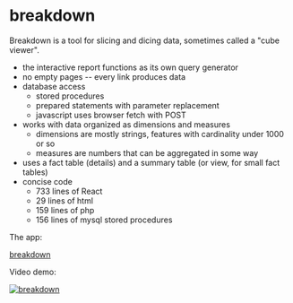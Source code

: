 # breakdown

Breakdown is a tool for slicing and dicing data, sometimes called a "cube viewer".  

- the interactive report functions as its own query generator 
- no empty pages -- every link produces data
- database access
  - stored procedures
  - prepared statements with parameter replacement
  - javascript uses browser fetch with POST
- works with data organized as dimensions and measures
  - dimensions are mostly strings, features with cardinality under 1000 or so
  - measures are numbers that can be aggregated in some way
- uses a fact table (details) and a summary table (or view, for small fact tables)
- concise code
  - 733 lines of React
  - 29 lines of html
  - 159 lines of php
  - 156 lines of mysql stored procedures


The app:

  [breakdown](http://35.231.58.42/breakdown/app/)

Video demo:

[![breakdown](https://img.youtube.com/watch?vi/AJ-zmZ_7q50.jpg)](https://www.youtube.com/watch?v=AJ-zmZ_7q50)
